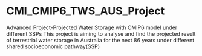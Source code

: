 # CMI_CMIP6_TWS_AUS_Project
Advanced Project-Projected Water Storage with CMIP6 model under different SSPs
This project is aiming to analyse and find the projected result of terrestrial water storage in Australia for the next 86 years under different shared socioeconomic pathway(SSP)
